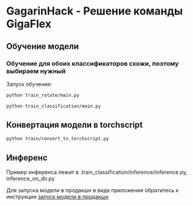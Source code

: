 # GagarinHack - Решение команды GigaFlex

## Обучение модели

### Обучение для обоих классификаторов схожи, поэтому выбираем нужный

Запуск обучения:

```bash
python train_rotate/main.py
```

```bash
python train_classification/main.py
```

## Конвертация модели в torchscript

```bash
python train/convert_to_torchscript.py 
```

## Инференс
Пример инференса лежит в .train_classification/inference/inference.py, inference_on_dir.py

Для запуска модели в продакшн в виде приложения обратитесь к инструкции [запуск модели в продакшн](flet_app/README.md)
